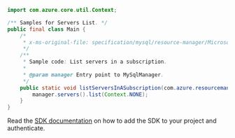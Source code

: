 ```java
import com.azure.core.util.Context;

/** Samples for Servers List. */
public final class Main {
    /*
     * x-ms-original-file: specification/mysql/resource-manager/Microsoft.DBforMySQL/stable/2021-05-01/examples/ServersList.json
     */
    /**
     * Sample code: List servers in a subscription.
     *
     * @param manager Entry point to MySqlManager.
     */
    public static void listServersInASubscription(com.azure.resourcemanager.mysqlflexibleserver.MySqlManager manager) {
        manager.servers().list(Context.NONE);
    }
}
```

Read the [SDK documentation](https://github.com/Azure/azure-sdk-for-java/blob/azure-resourcemanager-mysqlflexibleserver_1.0.0-beta.2/sdk/mysqlflexibleserver/azure-resourcemanager-mysqlflexibleserver/README.md) on how to add the SDK to your project and authenticate.
